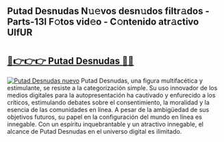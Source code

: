 ## Putad Desnudas N𝚞𝚎vos desn𝚞dos filtr𝚊dos - Parts-13l F𝚘tos vid𝚎o - C𝚘ntenido atr𝚊ctivo UIfUR

# <h2><a href="http://mb9inx.tromn.icu/?c=Putad+Desnudas">🔗👉👉👉 Putad Desnudas 🔗🔗</a></h2>

[![Putad Desnudas nuevo](https://i.imgur.com/pEAQMta.gif)](http://mb9inx.tromn.icu/?c=Putad+Desnudas)
Putad Desnudas, una figura multifacética y estimulante, se resiste a la categorización simple. Su uso innovador de los medios digitales para la autopresentación ha cautivado y enfurecido a los críticos, estimulando debates sobre el consentimiento, la moralidad y la esencia de las comunidades en línea. A pesar de la ambigüedad de sus objetivos futuros, su papel en la configuración del mundo en línea es innegable. Con un espíritu inquebrantable y un atractivo innegable, el alcance de Putad Desnudas en el universo digital es ilimitado.
